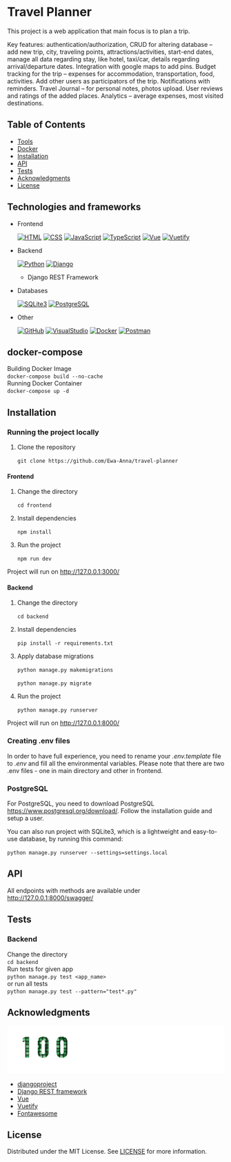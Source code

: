 # Travel Planner

This project is a web application that main focus is to plan a trip.

Key features: authentication/authorization, CRUD for altering database – add new trip, city, traveling points, attractions/activities, start-end dates, manage all data regarding stay, like hotel, taxi/car, details regarding arrival/departure dates. Integration with google maps to add pins. Budget tracking for the trip – expenses for accommodation, transportation, food, activities. Add other users as participators of the trip. Notifications with reminders. Travel Journal – for personal notes, photos upload. User reviews and ratings of the added places. Analytics – average expenses, most visited destinations.

## Table of Contents

- [Tools](#technologies-and-frameworks)
- [Docker](#docker-compose)
- [Installation](#how-to-install-and-run-the-project)
- [API](#api)
- [Tests](#tests)
- [Acknowledgments](#acknowledgments)
- [License](#license)

## Technologies and frameworks

- Frontend

  [![HTML](https://skillicons.dev/icons?i=html)](https://skillicons.dev)
  [![CSS](https://skillicons.dev/icons?i=css)](https://skillicons.dev)
  [![JavaScript](https://skillicons.dev/icons?i=javascript)](https://skillicons.dev)
  [![TypeScript](https://skillicons.dev/icons?i=typescript)](https://skillicons.dev)
  [![Vue](https://skillicons.dev/icons?i=vue)](https://skillicons.dev)
  [![Vuetify](https://skillicons.dev/icons?i=vuetify)](https://skillicons.dev)

- Backend

  [![Python](https://skillicons.dev/icons?i=python)](https://skillicons.dev)
  [![Django](https://skillicons.dev/icons?i=django)](https://skillicons.dev)

  - Django REST Framework

- Databases

  [![SQLite3](https://skillicons.dev/icons?i=sqlite)](https://skillicons.dev)
  [![PostgreSQL](https://skillicons.dev/icons?i=postgres)](https://skillicons.dev)

- Other

  [![GitHub](https://skillicons.dev/icons?i=github)](https://skillicons.dev)
  [![VisualStudio](https://skillicons.dev/icons?i=vscode)](https://skillicons.dev)
  [![Docker](https://skillicons.dev/icons?i=docker)](https://skillicons.dev)
  [![Postman](https://skillicons.dev/icons?i=postman)](https://skillicons.dev)

## docker-compose

Building Docker Image
<br>
`docker-compose build --no-cache`
<br>
Running Docker Container
<br>
`docker-compose up -d`

## Installation

### Running the project locally

1. Clone the repository

   `git clone https://github.com/Ewa-Anna/travel-planner`

#### Frontend

1. Change the directory

   `cd frontend`

2. Install dependencies

   `npm install`

3. Run the project

   `npm run dev`

Project will run on http://127.0.0.1:3000/

#### Backend

1. Change the directory

   `cd backend`

2. Install dependencies

   `pip install -r requirements.txt`

3. Apply database migrations

   `python manage.py makemigrations`

   `python manage.py migrate`

4. Run the project

   `python manage.py runserver`

Project will run on http://127.0.0.1:8000/

### Creating .env files

In order to have full experience, you need to rename your _.env.template_ file to _.env_ and fill all the environmental variables.
Please note that there are two .env files - one in main directory and other in frontend.

### PostgreSQL

For PostgreSQL, you need to download PostgreSQL https://www.postgresql.org/download/. Follow the installation guide and setup a user.

You can also run project with SQLite3, which is a lightweight and easy-to-use database, by running this command:

`python manage.py runserver --settings=settings.local`

## API

All endpoints with methods are available under http://127.0.0.1:8000/swagger/

## Tests

### Backend

Change the directory
<br>
`cd backend`
<br>
Run tests for given app
<br>
`python manage.py test <app_name>`
<br>
or run all tests
<br>
`python manage.py test --pattern="test*.py"`

## Acknowledgments

[![100commitow](frontend/public/100commitow.png)](https://100commitow.pl/)

- [djangoproject](https://www.djangoproject.com/)
- [Django REST framework](https://www.django-rest-framework.org/)
- [Vue](https://vuejs.org/)
- [Vuetify](https://vuetifyjs.com/en/)
- [Fontawesome](https://docs.fontawesome.com/)

## License

Distributed under the MIT License. See [LICENSE](LICENSE) for more information.
